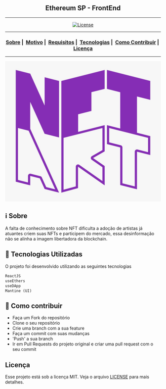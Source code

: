 <h2 align="center">Ethereum SP - FrontEnd</h2>

___



<p align="center">
  <a href="LICENSE">
    <img alt="License" src="https://img.shields.io/badge/license-MIT-%23F8952D">
  </a>
</p>

___

<h3 align="center">
  <a href="#information_source-sobre">Sobre</a>&nbsp;|&nbsp;
  <a href="#interrobang-motivo">Motivo</a>&nbsp;|&nbsp;
  <a href="#seedling-requisitos-mínimos">Requisitos</a>&nbsp;|&nbsp;
  <a href="#rocket-tecnologias-utilizadas">Tecnologias</a>&nbsp;|&nbsp;
  <a href="#link-como-contribuir">Como Contribuir</a>&nbsp;|&nbsp;
  <a href="#licença">Licença</a>
</h3>

___

![image](https://raw.githubusercontent.com/BrunoEleodoro/BrunoEleodoro/master/logo.jpeg)

## :information_source: Sobre

A falta de conhecimento sobre NFT dificulta a adoção de artistas já atuantes criem suas NFTs e participem do mercado, essa desinformação não se alinha a imagem libertadora da blockchain.

## :rocket: Tecnologias Utilizadas 

O projeto foi desenvolvido utilizando as seguintes tecnologias

    ReactJS
    useEthers
    useDApp
    Mantine (UI)

## :link: Como contribuir 

- Faça um Fork do repositório
- Clone o seu repositório
- Crie uma branch com a sua feature
- Faça um commit com suas mudanças
- 'Push' a sua branch
- Ir em Pull Requests do projeto original e criar uma pull request com o seu commit

## Licença 

Esse projeto está sob a licença MIT. Veja o arquivo [LICENSE](LICENSE) para mais detalhes.
    

